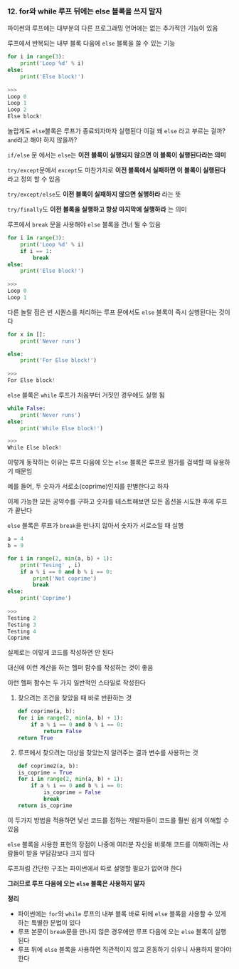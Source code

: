 ### 12. for와 while 루프 뒤에는 else 블록을 쓰지 말자

파이썬의 루프에는 대부분의 다른 프로그래밍 언어에는 없는 추가적인 기능이 있음

루프에서 반복되는 내부 블록 다음에 `else` 블록을 쓸 수 있는 기능

```python
for i in range(3):
    print('Loop %d' % i)
else:
    print('Else block!')
    
>>>
Loop 0
Loop 1
Loop 2
Else block!
```
놀랍게도 `else`블록은 루프가 종료되자마자 실행된다 이걸 왜 `else` 라고 부르는 걸까? `and`라고 해야 하지 않을까?

`if/else` 문 에서는 `else`는 **이전 블록이 실행되지 않으면 이 블록이 실행된다라는 의미**

`try/except`문에서 `except`도 마찬가지로 **이전 블록에서 실패하면 이 블록이 실행된다** 라고 정의 할 수 있음

`try/except/else`도 **이전 블록이 실패하지 않으면 실행하라** 라는 뜻

`try/finally`도 **이전 블록을 실행하고 항상 마지막에 실행하라** 는 의미

루프에서 `break` 문을 사용해야 `else` 블록을 건너 뛸 수 있음

```python
for i in range(3):
    print('Loop %d' % i)
    if i == 1:
    	break
else:
    print('Else block!')
    
>>>
Loop 0
Loop 1
```

다른 놀랄 점은 빈 시퀀스를 처리하는 루프 문에서도 `else` 블록이 즉시 실행된다는 것이다

```python
for x in []:
    print('Never runs')

else:
    print('For Else block!')
    
>>>
For Else block!
```
`else` 블록은 `while` 루프가 처음부터 거짓인 경우에도 실행 됨

```python
while False:
    print('Never runs')
else:
    print('While Else block!')

>>> 
While Else block!
```

이렇게 동작하는 이유는 루프 다음에 오는 `else` 블록은 루프로 뭔가를 검색할 때 유용하기 때문임

예를 들어, 두 숫자가 서로소(coprime)인지를 판별한다고 하자

이제 가능한 모든 공약수를 구하고 숫자를 테스트해보면 모든 옵션을 시도한 후에 루프가 끝난다

`else` 블록은 루프가 `break`을 만나지 않아서 숫자가 서로소일 때 실행

```python
a = 4
b = 9

for i in range(2, min(a, b) + 1):
    print('Tesing' , i)
    if a % i == 0 and b % i == 0:
        print('Not coprime')
        break
else:
    print('Coprime')
    
>>>
Testing 2
Testing 3
Testing 4
Coprime
```
실제로는 이렇게 코드를 작성하면 안 된다

대신에 이런 계산을 하는 헬퍼 함수를 작성하는 것이 좋음

이런 헬퍼 함수는 두 가지 일반적인 스타일로 작성한다

1. 찾으려는 조건을 찾았을 때 바로 반환하는 것
	
	```python
	def coprime(a, b):
    for i in range(2, min(a, b) + 1):
        if a % i == 0 and b % i == 0:
            return False
    return True
	```
2. 루프에서 찾으려는 대상을 찾았는지 알려주는 결과 변수를 사용하는 것

	```python
	def coprime2(a, b):
    is_coprime = True
    for i in range(2, min(a, b) + 1):
        if a % i == 0 and b % i == 0:
            is_coprime = False
            break
    return is_coprime
	```

이 두가지 방법을 적용하면 낯선 코드를 접하는 개발자들이 코드를 훨씬 쉽게 이해할 수 있음

`else` 블록을 사용한 표현의 장점이 나중에 여러분 자신을 비롯해 코드를 이해하려는 사람들이 받을 부담감보다 크지 않다

루프처럼 간단한 구조는 파이썬에서 따로 설명할 필요가 없어야 한다

**그러므로 루프 다음에 오는 `else` 블록은 사용하지 말자**

**정리**

- 파이썬에는 `for`와 `while` 루프의 내부 블록 바로 뒤에 `else` 블록을 사용할 수 있게 하는 특별한 문법이 있다
- 루프 본문이 `break`문을 만나지 않은 경우에만 루프 다음에 오는 `else` 블록이 실행된다
- 루프 뒤에 `else` 블록을 사용하면 직관적이지 않고 혼동하기 쉬우니 사용하지 말아야 한다 

